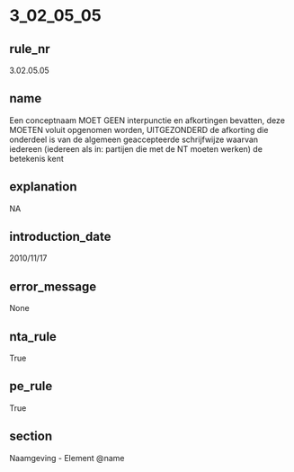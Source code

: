 # 3_02_05_05

## rule_nr
3.02.05.05

## name
Een conceptnaam MOET GEEN interpunctie en afkortingen bevatten, deze MOETEN voluit opgenomen worden, UITGEZONDERD de afkorting die onderdeel is van de algemeen geaccepteerde schrijfwijze waarvan iedereen (iedereen als in: partijen die met de NT moeten werken) de betekenis kent

## explanation
NA

## introduction_date
2010/11/17

## error_message
None

## nta_rule
True

## pe_rule
True

## section
Naamgeving - Element @name

